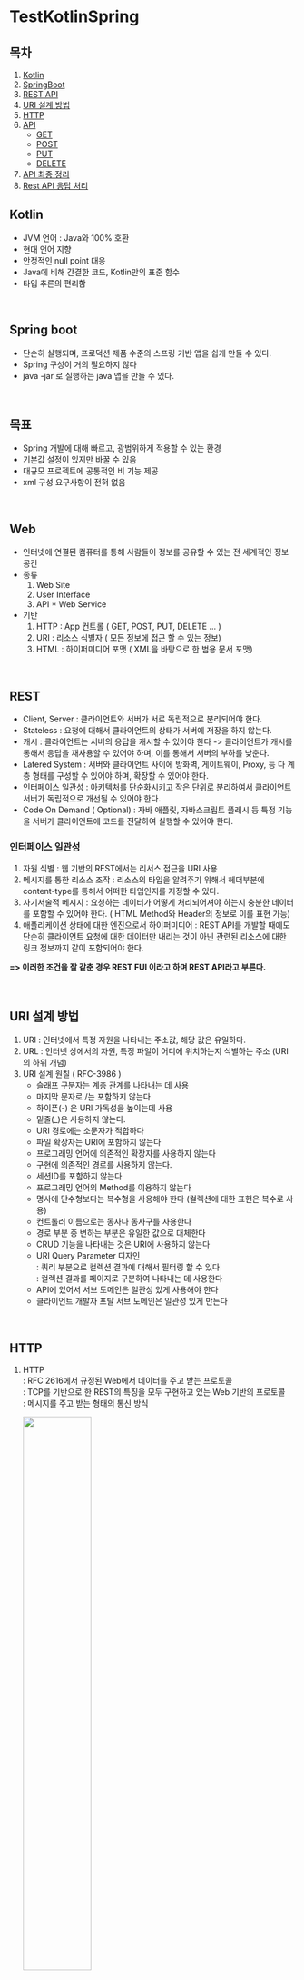 # TestKotlinSpring

## 목차
1. [Kotlin](#Kotlin)
2. [SpringBoot](#Spring-boot)
3. [REST API](#REST)
4. [URI 설계 방법](#URI-설계-방법)
5. [HTTP](#HTTP)
6. [API](#API)
    - [GET](#GET)
    - [POST](#POST)
    - [PUT](#PUT)
    - [DELETE](#DELETE)
7. [API 최종 정리](#최종-정리)
8. [Rest API 응답 처리](#Rest-API-응답-처리)

## Kotlin
- JVM 언어 : Java와 100% 호환
- 현대 언어 지향
- 안정적인 null point 대응
- Java에 비해 간결한 코드, Kotlin만의 표준 함수
- 타입 추론의 편리함  

<br>

## Spring boot
- 단순히 실행되며, 프로덕션 제품 수준의 스프링 기반 앱을 쉽게 만들 수 있다.
- Spring 구성이 거의 필요하지 않다
- java -jar 로 실행하는 java 앱을 만들 수 있다.  

<br>

## 목표
- Spring 개발에 대해 빠르고, 광범위하게 적용할 수 있는 환경
- 기본값 설정이 있지만 바꿀 수 있음
- 대규모 프로젝트에 공통적인 비 기능 제공
- xml 구성 요구사항이 전혀 없음
  
<br>

## Web
- 인터넷에 연결된 컴퓨터를 통해 사람들이 정보를 공유할 수 있는 전 세계적인 정보공간
- 종류
  1. Web Site
  2. User Interface
  3. API * Web Service
- 기반
  1. HTTP : App 컨트롤 ( GET, POST, PUT, DELETE ... )
  2. URI : 리소스 식별자 ( 모든 정보에 접근 할 수 있는 정보)
  3. HTML : 하이퍼미디어 포맷 ( XML을 바탕으로 한 범용 문서 포맷)
 
<br>

## REST
- Client, Server : 클라이언트와 서버가 서로 독립적으로 분리되어야 한다.
- Stateless : 요청에 대해서 클라이언트의 상태가 서버에 저장을 하지 않는다.
- 캐시 : 클라이언트는 서버의 응답을 캐시할 수 있어야 한다 -> 클라이언트가 캐시를 통해서 응답을 재사용할 수 있어야 하며, 이를 통해서 서버의 부하를 낮춘다.
- Latered System : 서버와 클라이언트 사이에 방화벽, 게이트웨이, Proxy, 등 다 계층 형태를 구성할 수 있어야 하며, 확장할 수 있어야 한다.
- 인터페이스 일관성 : 아키텍처를 단순화시키고 작은 단위로 분리하여서 클라이언트 서버가 독립적으로 개선될 수 있어야 한다.
- Code On Demand ( Optional) : 자바 애플릿, 자바스크립트 플래시 등 특정 기능을 서버가 클라이언트에 코드를 전달하여 실행할 수 있어야 한다.

### 인터페이스 일관성 
1. 자원 식별 : 웹 기반의 REST에서는 리서스 접근을 URI 사용
2. 메시지를 통한 리소스 조작 : 리소스의 타입을 알려주기 위해서 헤더부분에 content-type를 통해서 어떠한 타입인지를 지정할 수 있다.
3. 자기서술적 메시지 : 요청하는 데이터가 어떻게 처리되어져야 하는지 충분한 데이터를 포함할 수 있어야 한다. ( HTML Method와 Header의 정보로 이를 표현 가능)
4. 애플리케이션 상태에 대한 엔진으로서 하이퍼미디어 : REST API를 개발할 때에도 단순히 클라이언트 요청에 대한 데이터만 내리는 것이 아닌 관련된 리소스에 대한 링크 정보까지 같이 포함되어야 한다.

   
<b>=>  이러한 조건을 잘 같춘 경우 REST FUl 이라고 하며 REST API라고 부른다.</b>

<br>

## URI 설계 방법
1. URI : 인터넷에서 특정 자원을 나타내는 주소값, 해당 값은 유일하다.
2. URL : 인터넷 상에서의 자원, 특정 파일이 어디에 위치하는지 식별하는 주소 (URI의 하위 개념)
3. URI 설계 원칠 ( RFC-3986 )
   - 슬래프 구분자는 계층 관계를 나타내는 데 사용
   - 마지막 문자로 /는 포함하지 않는다
   - 하이픈(-) 은 URI 가독성을 높이는데 사용
   - 밑줄(_)은 사용하지 않는다.
   - URI 경로에는 소문자가 적합하다
   - 파일 확장자는 URI에 포함하지 않는다
   - 프로그래밍 언어에 의존적인 확장자를 사용하지 않는다
   - 구현에 의존적인 경로를 사용하지 않는다. 
   - 세션ID를 포함하지 않는다
   - 프로그래밍 언어의 Method를 이용하지 않는다
   - 명사에 단수형보다는 복수형을 사용해야 한다 (컬렉션에 대한 표현은 복수로 사용)
   - 컨트롤러 이름으로는 동사나 동사구를 사용한다
   - 경로 부분 중 변하는 부분은 유일한 값으로 대체한다
   - CRUD 기능을 나타내는 것은 URI에 사용하지 않는다
   - URI Query Parameter 디자인  
     : 쿼리 부분으로 컬렉션 결과에 대해서 필터링 할 수 있다  
     : 컬렉션 결과를 페이지로 구분하여 나타내는 데 사용한다
   - API에 있어서 서브 도메인은 일관성 있게 사용해야 한다
   - 클라이언트 개발자 포탈 서브 도메인은 일관성 있게 만든다  
     
<br>

## HTTP

1. HTTP  
     : RFC 2616에서 규정된 Web에서 데이터를 주고 받는 프로토콜  
     : TCP를 기반으로 한 REST의 특징을 모두 구현하고 있는 Web 기반의 프로토콜  
     : 메시지를 주고 받는 형태의 통신 방식
    
     <image src="https://github.com/Seoin-A/TestKotlinSpring/assets/129828463/947f3598-b623-4d81-ba57-710233d78490" width="50%" hight="50%"></image>
     
2. HTTP Method

   <image src="https://github.com/Seoin-A/TestKotlinSpring/assets/129828463/a22fe736-6e5a-4399-b626-631537cd7ac9" width ="70%" hight = "50^"></image>

3. HTTP Status Code : 응답의 상태를 나타내는 코드 
   - 1XX : 처리중 -> 처리가 계속 되고 있는 상태, 쿨라이언트는 요청을 계속 하거나 서버의 지시에 따라서 재요청
   - 2XX : 성공 -> 요청의 성공
   - 3XX : 리다이렉트 -> 다른 리소스로 리다이렉트, 해당 코드를 받았을 때는 Response의 새로운 주소로 다시 요청
   - 4XX : 클라이언트 에러 -> 클라이언트의 요청에 에러가 있는 상태, 재전송 하여도 에러가 해결되지 않음
   - 5XX : 서버 에러 -> 서버 처리 중 에러가 발생한 상태, 재전송시 에러가 해결되었을 수 있음

   ***자주 사용되는 코드***
     
     <image src ="https://github.com/Seoin-A/TestKotlinSpring/assets/129828463/bbf7d7ef-d695-4cf1-a969-4cbc5448db77" width ="50%" hight ="50%"></image>

  

# API


### GET


1. GetMapping 
   - @RequestMapping(method =[RequestMethod.GET] , path=[ ]   
     - requestMapping은 제약없이 get, post, put, delete 동작 가능   
     - 따라서 method와 path로 제약을 줄 수 있음
   
   - @GetMapping( )   
     - Get만 동작   
     - @GetMappint(path=["/abc" , "/def" ]) 와 같이 배열로 만들면 여러 개의 주소 할당 가능

2. pathVariable
   - url path와 pathVariable 변수 이름을 동일하게 할 경우
      ```kotlin
      @GetMapping("/get-mapping/path-variable/{name}/{age}")
      fun pathVariable(@PathVariable name : String, @PathVariable age : Int){}
      ```
   - url path와 pathVariable 변수 이름을 다르게 할 경우
      ```kotlin
      @GetMapping("/get-mapping/path-variable/{name}/{age}")
      fun pathVariable(@PathVariable(value= "name") lastName : String, @PathVariable(name = "age") lasgAge : Int){}
      // value 나 name으로 변수명을 지정해준다
      ```
3. 쿼리 파라미터 사용
   - url의 쿼리를 사용할 경우
     ```kotlin
      @GetMapping("/get-mapping/query-param") // ?name=seoin&age=27
      fun queryParam(@RequestParam(name = "name") name: String,@RequestParam(value = "age") age : Int ) : String{}
      ```
   - 객체로 쿼리를 받을 경우
      ```kotlin
      @GetMapping("/get-mapping/query-param/object")
        fun queryParamObject(userRequest: UserRequest): UserRequest {}
  
      data class UserRequest (
          var name: String?=null,
          var age:Int?=null,
          var email:String?=null,
          var address:String?=null )
      ```
   - Map으로 쿼리를 받을 경우
      ```kotlin
      @GetMapping("/get-mapping/query-param/map")
      fun queryParamMap(@RequestParam map : Map<String,Any>): Map<String, Any> {}
      ```
<br>
<br>

### POST
1. PostMapping 
    - RequestMapping(method = [RequestMethod], path = ["/request-mapping"])   
        - requestMapping은 제약없이 get, post, put, delete 동작 가능   
        - 따라서 method와 path로 제약을 줄 수 있음   

    <br>
   
   - @PostMapping( )
     - Post만 동작
     - @PostMappint(path=["/abc" , "/def" ]) 와 같이 배열로 만들면 여러 개의 주소 할당 가능


2. request body로 Data 받기 (Object mapper)
    ```kotlin
    @PostMapping("post-mapping/object)
    fun postMappingObject(@RequestBody userRequest : UserRequest): UserRequest {
        // json -> object로 바뀌어서 들어옴
        println(userRequest)
        
        // object -> json 바뀌어서 return
        return userRequest
   } 
    ```
<br><br>
 
### PUT

1. PutMapping
    - @RequestMapping(method = [RequestMethod.PUT], path = ["/request-mapping"])
    - @PutMapping()   

<br>

2. Request Body로 Data 넣기
    ```kotlin
    @PutMapping(path = ["/put-mapping/object"])
    fun putMappingObject(@RequestBody userRequest: UserRequest): UserRequest {
        return userRequest
    }
    ```
  
<br>

3. Request에 대한 Response 생성 및 전송
   ```kotlin
    @PutMapping("/put-mapping/ex")
    fun putMappingEx(@RequestBody userRequest: UserRequest) : UserResponse {
    // 0. userResponse
    return UserResponse().apply {
    
    // 1. result
            this.result = Result().apply {
                this.resultCode = "OK"
                this.resultMessage = "성공"
            }
        }.apply {

    // 2. description
            this.description = "~~~~~~~~~"

        }.apply {

    // 3. user mutalbe list
            val userList = mutableListOf<UserRequest>()

            userList.add(userRequest)

            userList.add(UserRequest().apply {
                this.name = "a"
                this.age = 10
                this.email = "a@google.com"
                this.phoneNumber = "010-1111-aaaa"
                this.address = "a address"
            })

            userList.add(UserRequest().apply {
                this.name = "b"
                this.age = 10
                this.email = "a@google.com"
                this.phoneNumber = "010-1111-bbb"
                this.address = "b address"
            })

            this.user = userList
        }
    }
   ```
    
<br><br>


### DELETE   


   - Request Param
   ```kotlin
    @DeleteMapping(path=["/delete-mapping"])
          fun deleteMapping(
                  @RequestParam(value = "name") _name : String,
                  @RequestParam(name = "age") _age : Int
          ): String {
              println(_name)
              println(_age)
              return _name+" "+_age
          }
   ```
   - Path Variable

    ```kotlin
     @DeleteMapping("/delete-mapping/name/{name}/age/{age}") // path variable은 대괄호로 묶어준다
     fun deleteMappingPath(
             @PathVariable(value = "name") _name: String,
             @PathVariable(name = "age") _age: Int
          ): String {
        println(_name)
        println(_age)
        return _name+" "+_age
     }
     ```

<br><br>
      
      

# 최종 정리
## 공통
- @RestController : RestAPI 설정
- @RequestMapping : resource 설정 (method로 구분 가능)
     
## Get
- @GetMapping : Get Resouce 설정
- @RequestParam : URL Query Param Parsing
- @PathVariable : URL Path Variable Parsing
- Object : Query Param Object로 Parsing
- Map : Query Param Map으로 Parsing

## Post
- @PostMapping : Post Resource 설정 
- @RequestBody : Request Body 부분 Parsing
- @PathVariable : URL Path Variable Parsing
- @JsonProperty : json naming
- @JsonNaming : class json naming

## Put
- @PutMapping : Put Resource 설정
- @RequestBody : Request Body 부분 Parsing
- @PathVariable : URL Path VAriable Parsing

## Delete
- @DeleteMapping : Delete Resource 설정
- @RequestParam : URL Query Param Parsing
- @PathVariable : URL Path Variable Parsing
- Object : Query Param Object 로 Parsing




# Rest API 응답 처리

### ResponseEntity

- String : 일반 Text Type 응답
- Object : 자동으로 Json 변환되어 응답 -> 상태값은 항상 200 OK
- ResponseEntity : Body의 내용을 Object로 설정 -> 상황에 따라서 HttpStatus Code 설정
- @ResponseBody : RestController가 아닌 (Controller)에서 Json응답을 내릴때




   
  
  
  
